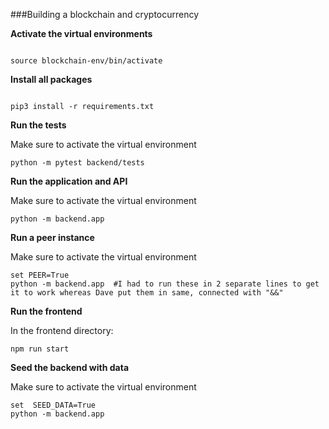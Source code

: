 ###Building a blockchain and cryptocurrency


**Activate the virtual environments**

```

source blockchain-env/bin/activate
```

**Install all packages**
```

pip3 install -r requirements.txt
```

**Run the tests**

Make sure to activate the virtual environment

```
python -m pytest backend/tests
```

**Run the application and API**

Make sure to activate the virtual environment

```
python -m backend.app
```

**Run a peer instance**

Make sure to activate the virtual environment

```
set PEER=True 
python -m backend.app  #I had to run these in 2 separate lines to get it to work whereas Dave put them in same, connected with "&&"
```

**Run the frontend**

In the frontend directory:
```
npm run start
```

**Seed the backend with data**

Make sure to activate the virtual environment

```
set  SEED_DATA=True
python -m backend.app
```
